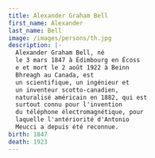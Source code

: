 ```yaml
---
title: Alexander Graham Bell
first_name: Alexander
last_name: Bell
image: /images/persons/th.jpg
description: |-
  Alexander Graham Bell, né
  le 3 mars 1847 à Édimbourg en Écoss
  e et mort le 2 août 1922 à Beinn
  Bhreagh au Canada, est
  un scientifique, un ingénieur et
  un inventeur scotto-canadien,
  naturalisé américain en 1882, qui est
  surtout connu pour l'invention
  du téléphone électromagnétique, pour
  laquelle l'antériorité d'Antonio
  Meucci a depuis été reconnue.
birth: 1847
death: 1923
---
```

